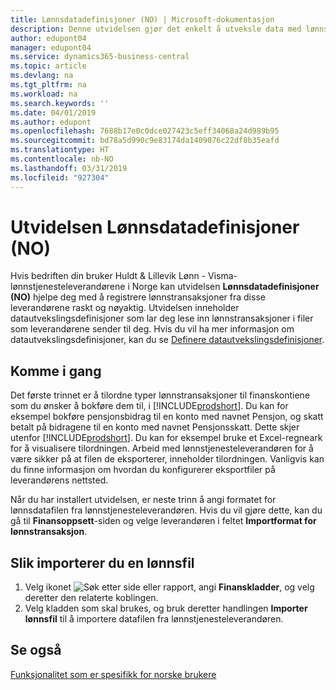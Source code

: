 ```yaml
---
title: Lønnsdatadefinisjoner (NO) | Microsoft-dokumentasjon
description: Denne utvidelsen gjør det enkelt å utveksle data med lønnstjenesteleverandøren i Norge.
author: edupont04
manager: edupont04
ms.service: dynamics365-business-central
ms.topic: article
ms.devlang: na
ms.tgt_pltfrm: na
ms.workload: na
ms.search.keywords: ''
ms.date: 04/01/2019
ms.author: edupont
ms.openlocfilehash: 7688b17e0c0dce027423c5eff34068a24d989b95
ms.sourcegitcommit: bd78a5d990c9e83174da1409076c22df8b35eafd
ms.translationtype: HT
ms.contentlocale: nb-NO
ms.lasthandoff: 03/31/2019
ms.locfileid: "927304"
---
```

# <a name="the-payroll-data-definitions-no-extension"></a>Utvidelsen Lønnsdatadefinisjoner (NO)

Hvis bedriften din bruker Huldt & Lillevik Lønn - Visma-lønnstjenesteleverandørene i Norge kan utvidelsen **Lønnsdatadefinisjoner (NO)** hjelpe deg med å registrere lønnstransaksjoner fra disse leverandørene raskt og nøyaktig. Utvidelsen inneholder datautvekslingsdefinisjoner som lar deg lese inn lønnstransaksjoner i filer som leverandørene sender til deg. Hvis du vil ha mer informasjon om datautvekslingsdefinisjoner, kan du se [Definere datautvekslingsdefinisjoner](../../across-how-to-set-up-data-exchange-definitions.md).   

## <a name="getting-started"></a>Komme i gang

Det første trinnet er å tilordne typer lønnstransaksjoner til finanskontiene som du ønsker å bokføre dem til, i [!INCLUDE[prodshort](../../includes/prodshort.md)]. Du kan for eksempel bokføre pensjonsbidrag til en konto med navnet Pensjon, og skatt betalt på bidragene til en konto med navnet Pensjonsskatt. Dette skjer utenfor [!INCLUDE[prodshort](../../includes/prodshort.md)]. Du kan for eksempel bruke et Excel-regneark for å visualisere tilordningen. Arbeid med lønnstjenesteleverandøren for å være sikker på at filen de eksporterer, inneholder tilordningen. Vanligvis kan du finne informasjon om hvordan du konfigurerer eksportfiler på leverandørens nettsted.  

Når du har installert utvidelsen, er neste trinn å angi formatet for lønnsdatafilen fra lønnstjenesteleverandøren. Hvis du vil gjøre dette, kan du gå til **Finansoppsett**-siden og velge leverandøren i feltet **Importformat for lønnstransaksjon**.  

## <a name="to-import-a-payroll-file"></a>Slik importerer du en lønnsfil

1.  Velg ikonet ![Søk etter side eller rapport](../../media/ui-search/search_small.png "Søk etter side eller rapport"), angi **Finanskladder**, og velg deretter den relaterte koblingen.   
2.  Velg kladden som skal brukes, og bruk deretter handlingen **Importer lønnsfil** til å importere datafilen fra lønnstjenesteleverandøren.  

## <a name="see-also"></a>Se også
[Funksjonalitet som er spesifikk for norske brukere](norway-local-functionality.md)   
